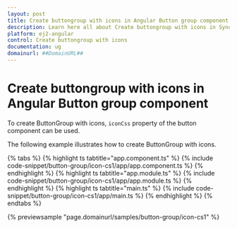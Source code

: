 ```yaml
---
layout: post
title: Create buttongroup with icons in Angular Button group component | Syncfusion
description: Learn here all about Create buttongroup with icons in Syncfusion Angular Button group component of Syncfusion Essential JS 2 and more.
platform: ej2-angular
control: Create buttongroup with icons 
documentation: ug
domainurl: ##DomainURL##
---
```


# Create buttongroup with icons in Angular Button group component

To create ButtonGroup with icons, `iconCss` property of the button component can be used.

The following example illustrates how to create ButtonGroup with icons.

{% tabs %}
{% highlight ts tabtitle="app.component.ts" %}
{% include code-snippet/button-group/icon-cs1/app/app.component.ts %}
{% endhighlight %}
{% highlight ts tabtitle="app.module.ts" %}
{% include code-snippet/button-group/icon-cs1/app/app.module.ts %}
{% endhighlight %}
{% highlight ts tabtitle="main.ts" %}
{% include code-snippet/button-group/icon-cs1/app/main.ts %}
{% endhighlight %}
{% endtabs %}
  
{% previewsample "page.domainurl/samples/button-group/icon-cs1" %}